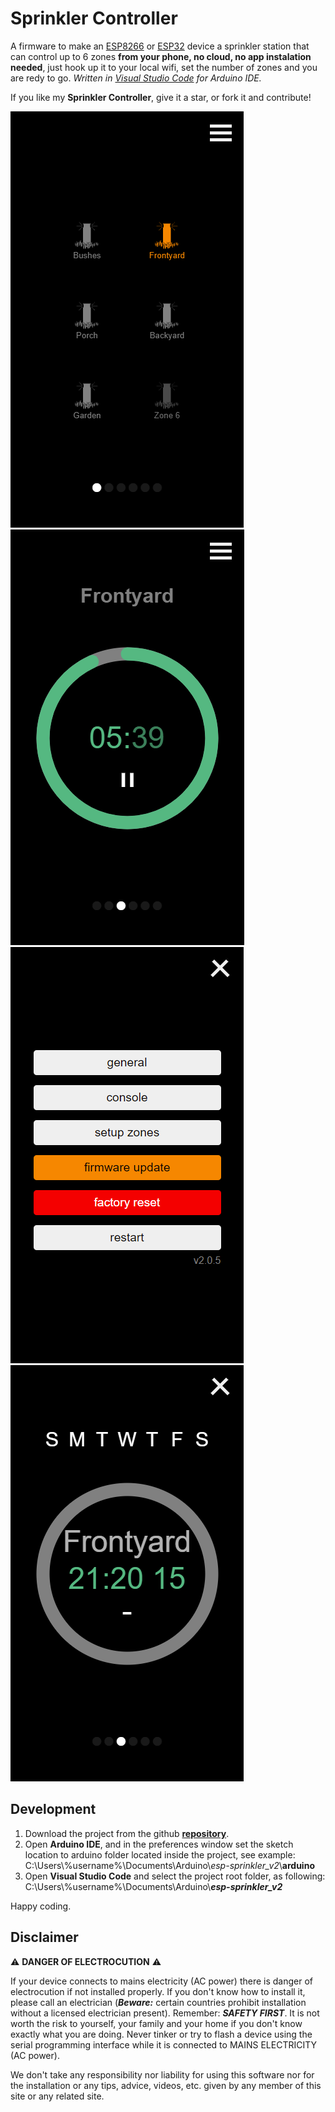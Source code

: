 # Sprinkler Controller

A firmware to make an [ESP8266](https://en.wikipedia.org/wiki/ESP8266) or [ESP32](https://en.wikipedia.org/wiki/ESP32) device a sprinkler station that can control up to 6 zones **from your phone, no cloud, no app instalation needed**, just hook up it to your local wifi, set the number of zones and you are redy to go. 
_Written in [Visual Studio Code](https://marketplace.visualstudio.com/items?itemName=vsciot-vscode.vscode-arduino) for Arduino IDE._

If you like my **Sprinkler Controller**, give it a star, or fork it and contribute!

![Screenshot 1](/docs/screenshot_1.png)
![Screenshot 2](/docs/screenshot_2.png)
![Screenshot 3](/docs/screenshot_3.png)
![Screenshot 4](/docs/screenshot_4.png)

## Development

1. Download the project from the github [**repository**](https://github.com/y10/esp-sprinkler_v2).
2. Open **Arduino IDE**, and in the preferences window set the sketch location to arduino folder located inside the project, see example:
 C:\Users\\%username%\Documents\Arduino\\_esp-sprinkler_v2_\\**arduino**
3. Open **Visual Studio Code** and select the project root folder, as following:
 C:\Users\\%username%\Documents\Arduino\\**_esp-sprinkler_v2_**

Happy coding.

## Disclaimer

:warning: **DANGER OF ELECTROCUTION** :warning:

If your device connects to mains electricity (AC power) there is danger of electrocution if not installed properly. If you don't know how to install it, please call an electrician (***Beware:*** certain countries prohibit installation without a licensed electrician present). Remember: _**SAFETY FIRST**_. It is not worth the risk to yourself, your family and your home if you don't know exactly what you are doing. Never tinker or try to flash a device using the serial programming interface while it is connected to MAINS ELECTRICITY (AC power).

We don't take any responsibility nor liability for using this software nor for the installation or any tips, advice, videos, etc. given by any member of this site or any related site.
